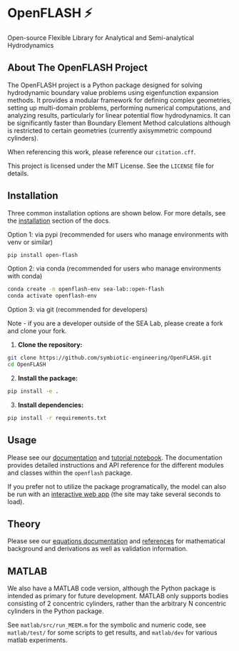 # OpenFLASH ⚡️
Open-source Flexible Library for Analytical and Semi-analytical Hydrodynamics 

## About The OpenFLASH Project

The OpenFLASH project is a Python package designed for solving hydrodynamic boundary value problems using eigenfunction expansion methods. It provides a modular framework for defining complex geometries, setting up multi-domain problems, performing numerical computations, and analyzing results, particularly for linear potential flow hydrodynamics. It can be significantly faster than Boundary Element Method calculations although is restricted to certain geometries (currently axisymmetric compound cylinders).  

When referencing this work, please reference our `citation.cff`.

This project is licensed under the MIT License. See the `LICENSE` file for details.

## Installation
Three common installation options are shown below. For more details, see the [installation](https://symbiotic-engineering.github.io/OpenFLASH/installation.html) section of the docs.

Option 1: via pypi (recommended for users who manage environments with venv or similar)

```bash
pip install open-flash
```

Option 2: via conda (recommended for users who manage environments with conda)

```bash
conda create -n openflash-env sea-lab::open-flash
conda activate openflash-env
```

Option 3: via git (recommended for developers)

Note - if you are a developer outside of the SEA Lab, please create a fork and clone your fork.
1.  **Clone the repository:**
```bash
git clone https://github.com/symbiotic-engineering/OpenFLASH.git
cd OpenFLASH
```
2.  **Install the package:**
```bash
pip install -e .
```
3.  **Install dependencies:**
```bash
pip install -r requirements.txt
```

## Usage

Please see our [documentation](https://symbiotic-engineering.github.io/OpenFLASH/) and [tutorial notebook](https://symbiotic-engineering.github.io/OpenFLASH/tutorial_walk.html). The documentation provides detailed instructions and API reference for the different modules and classes within the `openflash` package.

If you prefer not to utilize the package programatically, the model can also be run with an [interactive web app](http://symbiotic-engineering.github.io/OpenFLASH/app_streamlit.html) (the site may take several seconds to load).

## Theory
Please see our [equations documentation](https://symbiotic-engineering.github.io/OpenFLASH/multi_equations.html) and [references](https://symbiotic-engineering.github.io/OpenFLASH/citations.html) for mathematical background and derivations as well as validation information.

## MATLAB
We also have a MATLAB code version, although the Python package is intended as primary for future development. MATLAB only supports bodies consisting of 2 concentric cylinders, rather than the arbitrary N concentric cylinders in the Python package.

See `matlab/src/run_MEEM.m` for the symbolic and numeric code, see `matlab/test/` for some scripts to get results, and `matlab/dev` for various matlab experiments.
